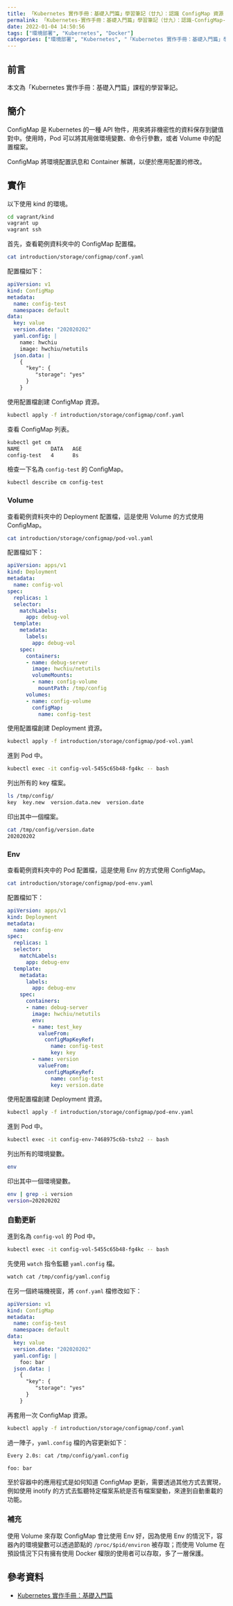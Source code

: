 ```yaml
---
title: 「Kubernetes 實作手冊：基礎入門篇」學習筆記（廿九）：認識 ConfigMap 資源
permalink: 「Kubernetes-實作手冊：基礎入門篇」學習筆記（廿九）：認識-ConfigMap-資源
date: 2022-01-04 14:50:56
tags: ["環境部署", "Kubernetes", "Docker"]
categories: ["環境部署", "Kubernetes", "「Kubernetes 實作手冊：基礎入門篇」學習筆記"]
---
```


## 前言

本文為「Kubernetes 實作手冊：基礎入門篇」課程的學習筆記。

## 簡介

ConfigMap 是 Kubernetes 的一種 API 物件，用來將非機密性的資料保存到鍵值對中。使用時，Pod 可以將其用做環境變數、命令行參數，或者 Volume 中的配置檔案。

ConfigMap 將環境配置訊息和 Container 解耦，以便於應用配置的修改。

## 實作

以下使用 kind 的環境。

```BASH
cd vagrant/kind
vagrant up
vagrant ssh
```

首先，查看範例資料夾中的 ConfigMap 配置檔。

```BASH
cat introduction/storage/configmap/conf.yaml
```

配置檔如下：

```YAML
apiVersion: v1
kind: ConfigMap
metadata:
  name: config-test
  namespace: default
data:
  key: value
  version.date: "202020202"
  yaml.config: |
    name: hwchiu
    image: hwchiu/netutils
  json.data: |
    {
      "key": {
         "storage": "yes"
      }
    }
```

使用配置檔創建 ConfigMap 資源。

```BASH
kubectl apply -f introduction/storage/configmap/conf.yaml
```

查看 ConfigMap 列表。

```BASH
kubectl get cm
NAME          DATA   AGE
config-test   4      8s
```

檢查一下名為 `config-test` 的 ConfigMap。

```BASH
kubectl describe cm config-test
```

### Volume

查看範例資料夾中的 Deployment 配置檔，這是使用 Volume 的方式使用 ConfigMap。

```BASH
cat introduction/storage/configmap/pod-vol.yaml
```

配置檔如下：

```YAML
apiVersion: apps/v1
kind: Deployment
metadata:
  name: config-vol
spec:
  replicas: 1
  selector:
    matchLabels:
      app: debug-vol
  template:
    metadata:
      labels:
        app: debug-vol
    spec:
      containers:
      - name: debug-server
        image: hwchiu/netutils
        volumeMounts:
        - name: config-volume
          mountPath: /tmp/config
      volumes:
      - name: config-volume
        configMap:
          name: config-test
```

使用配置檔創建 Deployment 資源。

```BASH
kubectl apply -f introduction/storage/configmap/pod-vol.yaml
```

進到 Pod 中。

```BASH
kubectl exec -it config-vol-5455c65b48-fg4kc -- bash
```

列出所有的 key 檔案。

```BASH
ls /tmp/config/
key  key.new  version.data.new  version.date
```

印出其中一個檔案。

```BASH
cat /tmp/config/version.date
202020202
```

### Env

查看範例資料夾中的 Pod 配置檔，這是使用 Env 的方式使用 ConfigMap。

```BASH
cat introduction/storage/configmap/pod-env.yaml
```

配置檔如下：

```YAML
apiVersion: apps/v1
kind: Deployment
metadata:
  name: config-env
spec:
  replicas: 1
  selector:
    matchLabels:
      app: debug-env
  template:
    metadata:
      labels:
        app: debug-env
    spec:
      containers:
      - name: debug-server
        image: hwchiu/netutils
        env:
        - name: test_key
          valueFrom:
            configMapKeyRef:
              name: config-test
              key: key
        - name: version
          valueFrom:
            configMapKeyRef:
              name: config-test
              key: version.date
```

使用配置檔創建 Deployment 資源。

```BASH
kubectl apply -f introduction/storage/configmap/pod-env.yaml
```

進到 Pod 中。

```BASH
kubectl exec -it config-env-7468975c6b-tshz2 -- bash
```

列出所有的環境變數。

```BASH
env
```

印出其中一個環境變數。

```BASH
env | grep -i version
version=202020202
```

### 自動更新

進到名為 `config-vol` 的 Pod 中。

```BASH
kubectl exec -it config-vol-5455c65b48-fg4kc -- bash
```

先使用 `watch` 指令監聽 `yaml.config` 檔。

```BASH
watch cat /tmp/config/yaml.config
```

在另一個終端機視窗，將 `conf.yaml` 檔修改如下：

```YAML
apiVersion: v1
kind: ConfigMap
metadata:
  name: config-test
  namespace: default
data:
  key: value
  version.date: "202020202"
  yaml.config: |
    foo: bar
  json.data: |
    {
      "key": {
         "storage": "yes"
      }
    }
```

再套用一次 ConfigMap 資源。

```BASH
kubectl apply -f introduction/storage/configmap/conf.yaml
```

過一陣子，`yaml.config` 檔的內容更新如下：

```BASH
Every 2.0s: cat /tmp/config/yaml.config                                                                                Tue Jan  4 08:01:22 2022

foo: bar
```

至於容器中的應用程式是如何知道 ConfigMap 更新，需要透過其他方式去實現，例如使用 inotify 的方式去監聽特定檔案系統是否有檔案變動，來達到自動重載的功能。

### 補充

使用 Volume 來存取 ConfigMap 會比使用 Env 好，因為使用 Env 的情況下，容器內的環境變數可以透過節點的 `/proc/$pid/environ` 被存取；而使用 Volume 在預設情況下只有擁有使用 Docker 權限的使用者可以存取，多了一層保護。

## 參考資料

- [Kubernetes 實作手冊：基礎入門篇](https://hiskio.com/courses/349/about)
